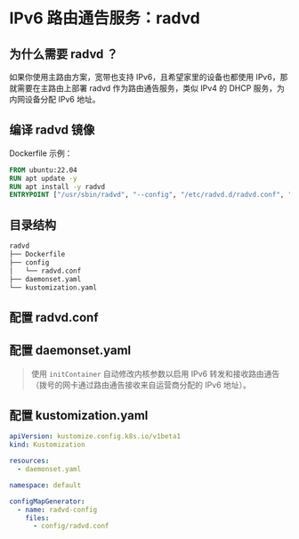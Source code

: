 # IPv6 路由通告服务：radvd

## 为什么需要 radvd ？

如果你使用主路由方案，宽带也支持 IPv6，且希望家里的设备也都使用 IPv6，那就需要在主路由上部署 radvd 作为路由通告服务，类似 IPv4 的 DHCP 服务，为内网设备分配 IPv6 地址。

## 编译 radvd 镜像

Dockerfile 示例：

```dockerfile showLineNumbers title="Dockerfile"
FROM ubuntu:22.04
RUN apt update -y
RUN apt install -y radvd
ENTRYPOINT ["/usr/sbin/radvd", "--config", "/etc/radvd.d/radvd.conf", "--logmethod", "stderr_clean", "--nodaemon"]
```

## 目录结构

```txt
radvd
├── Dockerfile
├── config
│   └── radvd.conf
├── daemonset.yaml
└── kustomization.yaml
```

## 配置 radvd.conf

<FileBlock showLineNumbers title="config/radvd.conf" file="home-network/radvd.conf" />

## 配置 daemonset.yaml

<FileBlock showLineNumbers title="config/radvd.yaml" file="home-network/radvd.yaml" />

> 使用 `initContainer` 自动修改内核参数以启用 IPv6 转发和接收路由通告（拨号的网卡通过路由通告接收来自运营商分配的 IPv6 地址）。

## 配置 kustomization.yaml

```yaml showLineNumbers title="kustomization.yaml"
apiVersion: kustomize.config.k8s.io/v1beta1
kind: Kustomization

resources:
  - daemonset.yaml

namespace: default

configMapGenerator:
  - name: radvd-config
    files:
      - config/radvd.conf
```
